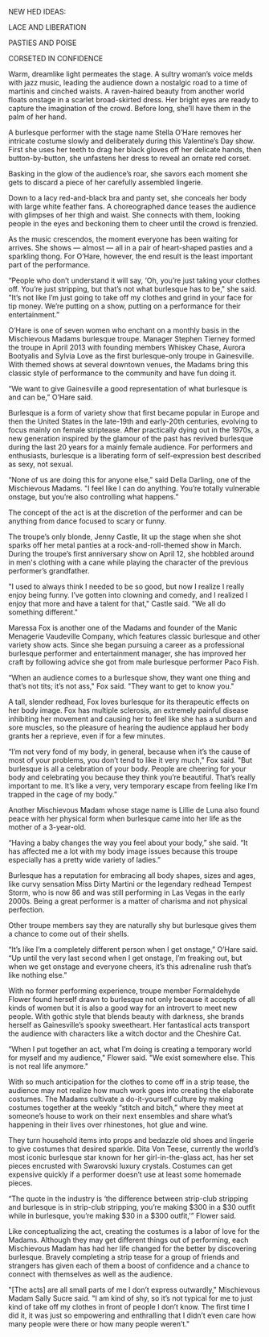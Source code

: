 NEW HED IDEAS:

LACE AND LIBERATION

PASTIES AND POISE 

CORSETED IN CONFIDENCE  


Warm, dreamlike light permeates the stage. A sultry woman’s voice melds with jazz music, leading the audience down a nostalgic road to a time of martinis and cinched waists. A raven-haired beauty from another world floats onstage in a scarlet broad-skirted dress. Her bright eyes are ready to capture the imagination of the crowd. Before long, she’ll have them in the palm of her hand.

A burlesque performer with the stage name Stella O’Hare removes her intricate costume slowly and deliberately during this Valentine’s Day show. First she uses her teeth to drag her black gloves off her delicate hands, then button-by-button, she unfastens her dress to reveal an ornate red corset.

Basking in the glow of the audience’s roar, she savors each moment she gets to discard a piece of her carefully assembled lingerie.

Down to a lacy red-and-black bra and panty set, she conceals her body with large white feather fans. A choreographed dance teases the audience with glimpses of her thigh and waist. She connects with them, looking people in the eyes and beckoning them to cheer until the crowd is frenzied.

As the music crescendos, the moment everyone has been waiting for arrives. She shows — almost — all in a pair of heart-shaped pasties and a sparkling thong. For O’Hare, however, the end result is the least important part of the performance.

“People who don’t understand it will say, ‘Oh, you’re just taking your clothes off. You’re just stripping, but that’s not what burlesque has to be," she said. "It’s not like I’m just going to take off my clothes and grind in your face for tip money. We’re putting on a show, putting on a performance for their entertainment.”

O’Hare is one of seven women who enchant on a monthly basis in the Mischievous Madams burlesque troupe. Manager Stephen Tierney formed the troupe in April 2013 with founding members Whiskey Chase, Aurora Bootyalis and Sylvia Love as the first burlesque-only troupe in Gainesville. With themed shows at several downtown venues, the Madams bring this classic style of performance to the community and have fun doing it.

“We want to give Gainesville a good representation of what burlesque is and can be,” O’Hare said.

Burlesque is a form of variety show that first became popular in Europe and then the United States in the late-19th and early-20th centuries, evolving to focus mainly on female striptease. After practically dying out in the 1970s, a new generation inspired by the glamour of the past has revived burlesque during the last 20 years for a mainly female audience. For performers and enthusiasts, burlesque is a liberating form of self-expression best described as sexy, not sexual.

“None of us are doing this for anyone else,” said Della Darling, one of the Mischievous Madams. "I feel like I can do anything. You’re totally vulnerable onstage, but you’re also controlling what happens.”

The concept of the act is at the discretion of the performer and can be anything from dance focused to scary or funny.

The troupe’s only blonde, Jenny Castle, lit up the stage when she shot sparks off her metal panties at a rock-and-roll-themed show in March. During the troupe’s first anniversary show on April 12, she hobbled around in men's clothing with a cane while playing the character of the previous performer’s grandfather.

"I used to always think I needed to be so good, but now I realize I really enjoy being funny. I’ve gotten into clowning and comedy, and I realized I enjoy that more and have a talent for that," Castle said. "We all do something different."

Maressa Fox is another one of the Madams and founder of the Manic Menagerie Vaudeville Company, which features classic burlesque and other variety show acts. Since she began pursuing a career as a professional burlesque performer and entertainment manager, she has improved her craft by following advice she got from male burlesque performer Paco Fish.

“When an audience comes to a burlesque show, they want one thing and that’s not tits; it’s not ass," Fox said. "They want to get to know you."

A tall, slender redhead, Fox loves burlesque for its therapeutic effects on her body image. Fox has multiple sclerosis, an extremely painful disease inhibiting her movement and causing her to feel like she has a sunburn and sore muscles, so the pleasure of hearing the audience applaud her body grants her a reprieve, even if for a few minutes.

“I’m not very fond of my body, in general, because when it’s the cause of most of your problems, you don’t tend to like it very much," Fox said. "But burlesque is all a celebration of your body. People are cheering for your body and celebrating you because they think you’re beautiful. That’s really important to me. It’s like a very, very temporary escape from feeling like I’m trapped in the cage of my body.”

Another Mischievous Madam whose stage name is Lillie de Luna also found peace with her physical form when burlesque came into her life as the mother of a 3-year-old.

“Having a baby changes the way you feel about your body,” she said. “It has affected me a lot with my body image issues because this troupe especially has a pretty wide variety of ladies.”

Burlesque has a reputation for embracing all body shapes, sizes and ages, like curvy sensation Miss Dirty Martini or the legendary redhead Tempest Storm, who is now 86 and was still performing in Las Vegas in the early 2000s. Being a great performer is a matter of charisma and not physical perfection.

Other troupe members say they are naturally shy but burlesque gives them a chance to come out of their shells.

“It’s like I’m a completely different person when I get onstage,” O’Hare said. “Up until the very last second when I get onstage, I’m freaking out, but when we get onstage and everyone cheers, it’s this adrenaline rush that’s like nothing else.”

With no former performing experience, troupe member Formaldehyde Flower found herself drawn to burlesque not only because it accepts of all kinds of women but it is also a good way for an introvert to meet new people. With gothic style that blends beauty with darkness, she brands herself as Gainesville’s spooky sweetheart. Her fantastical acts transport the audience with characters like a witch doctor and the Cheshire Cat.

“When I put together an act, what I’m doing is creating a temporary world for myself and my audience," Flower said. "We exist somewhere else. This is not real life anymore."

With so much anticipation for the clothes to come off in a strip tease, the audience may not realize how much work goes into creating the elaborate costumes. The Madams cultivate a do-it-yourself culture by making costumes together at the weekly “stitch and bitch,” where they meet at someone’s house to work on their next ensembles and share what’s happening in their lives over rhinestones, hot glue and wine.

They turn household items into props and bedazzle old shoes and lingerie to give costumes that desired sparkle. Dita Von Teese, currently the world’s most iconic burlesque star known for her girl-in-the-glass act, has her set pieces encrusted with Swarovski luxury crystals. Costumes can get expensive quickly if a performer doesn’t use at least some homemade pieces.

“The quote in the industry is ‘the difference between strip-club stripping and burlesque is in strip-club stripping, you’re making $300 in a $30 outfit while in burlesque, you’re making $30 in a $300 outfit,'” Flower said.

Like conceptualizing the act, creating the costumes is a labor of love for the Madams. Although they may get different things out of performing, each Mischievous Madam has had her life changed for the better by discovering burlesque. Bravely completing a strip tease for a group of friends and strangers has given each of them a boost of confidence and a chance to connect with themselves as well as the audience.

"[The acts] are all small parts of me I don’t express outwardly," Mischievous Madam Sally Sucre said. "I am kind of shy, so it’s not typical for me to just kind of take off my clothes in front of people I don’t know. The first time I did it, it was just so empowering and enthralling that I didn’t even care how many people were there or how many people weren’t."
